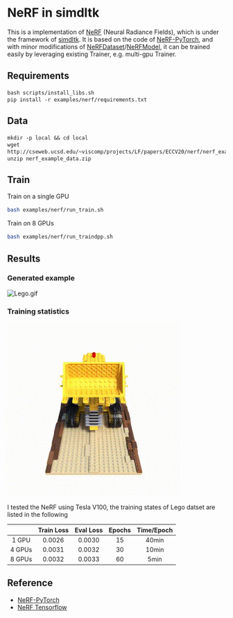 # NeRF in simdltk
This is a implementation of [NeRF](http://www.matthewtancik.com/nerf) (Neural Radiance Fields), which is under the framework of [simdltk](https://github.com/YongfeiYan/simdltk).
It is based on the code of [NeRF-PyTorch](https://github.com/yenchenlin/nerf-pytorch), and with minor modifications of [NeRFDataset](https://github.com/YongfeiYan/simdltk/tree/master/simdltk/data/nerf_dataset.py#L110)/[NeRFModel](https://github.com/YongfeiYan/simdltk/tree/master/simdltk/model/nerf.py#L450), it can be trained easily by leveraging existing Trainer, e.g. multi-gpu Trainer.

## Requirements 
```
bash scripts/install_libs.sh
pip install -r examples/nerf/requirements.txt
```

## Data 
```
mkdir -p local && cd local
wget http://cseweb.ucsd.edu/~viscomp/projects/LF/papers/ECCV20/nerf/nerf_example_data.zip
unzip nerf_example_data.zip
```

## Train 
Train on a single GPU
```bash 
bash examples/nerf/run_train.sh
```
Train on 8 GPUs
```bash
bash examples/nerf/run_traindpp.sh
```

## Results 
### Generated example
![Lego.gif](https://pic1.imgdb.cn/item/63346ad916f2c2beb188075c.gif)
### Training statistics
![](examples/nerf/logs/lego_res.gif)

I tested the NeRF using Tesla V100, the training states of Lego datset are listed in the following

|       | Train Loss | Eval Loss | Epochs | Time/Epoch |
| :--:  | :--:       |    :--:   | :--:   |  :--:      |
| 1 GPU |  0.0026    |  0.0030   | 15     |  40min     |    
| 4 GPUs|  0.0031    |  0.0032   | 30     |  10min     |
| 8 GPUs|  0.0032    |  0.0033   | 60     |  5min      |


## Reference
- [NeRF-PyTorch](https://github.com/yenchenlin/nerf-pytorch)
- [NeRF Tensorflow](https://github.com/bmild/nerf)

